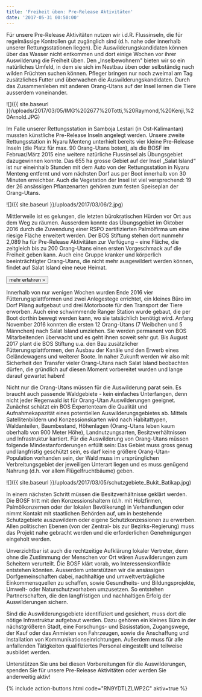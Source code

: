 ```yaml
---
title: 'Freiheit üben: Pre-Release Aktivitäten'
date: '2017-05-31 00:50:00'
---
```

Für unsere Pre-Release Aktivitäten nutzen wir i.d.R. Flussinseln, die für regelmässige Kontrollen gut zugänglich sind (d.h. nahe oder innerhalb unserer Rettungsstationen liegen). Die Auswilderungskandidaten können über das Wasser nicht entkommen und dort einige Wochen vor ihrer Auswilderung die Freiheit üben. Den „Inselbewohnern" bieten wir so ein natürliches Umfeld, in dem sie sich im Nestbau üben oder selbständig nach wilden Früchten suchen können. Pfleger bringen nur noch zweimal am Tag zusätzliches Futter und überwachen die Auswilderungskandidaten. Durch das Zusammenleben mit anderen Orang-Utans auf der Insel lernen die Tiere ausserdem voneinander.

![]({{ site.baseurl }}/uploads/2017/03/05/IMG%202677%20Totti,%20Raymond,%20Kenji,%20Arnold.JPG)

Im Falle unserer Rettungsstation in Samboja Lestari (in Ost-Kalimantan) mussten künstliche Pre-Release Inseln angelegt werden. Unsere zweite Rettungsstation in Nyaru Menteng unterhielt bereits vier kleine Pre-Release Inseln (die Platz für max. 90 Orang-Utans boten), als die BOSF im Februar/März 2015 eine weitere natürliche Flussinsel als Übungsgebiet dazugewinnen konnte. Das 655 ha grosse Gebiet auf der Insel „Salat Island“ ist nur eineinhalb Stunden mit dem Auto von der Rettungsstation in Nyaru Menteng entfernt und vom nächsten Dorf aus per Boot innerhalb von 30 Minuten erreichbar. Auch die Vegetation der Insel ist viel versprechend: 19 der 26 ansässigen Pflanzenarten gehören zum festen Speiseplan der Orang-Utans.

![]({{ site.baseurl }}/uploads/2017/03/06/2.jpg)

Mittlerweile ist es gelungen, die letzten bürokratischen Hürden vor Ort aus dem Weg zu räumen. Ausserdem konnte das Übungsgebiet im Oktober 2016 durch die Zuwendung einer RSPO zertifizierten Palmölfirma um eine riesige Fläche erweitert werden. Der BOS Stiftung stehen dort nunmehr 2,089 ha für Pre-Release Aktivitäten zur Verfügung – eine Fläche, die zeitgleich bis zu 200 Orang-Utans einen ersten Vorgeschmack auf die Freiheit geben kann. Auch eine Gruppe kranker und körperlich beeinträchtigter Orang-Utans, die nicht mehr ausgewildert werden können, findet auf Salat Island eine neue Heimat.

[<button class="bos-button large info float-right space-left" id="salat">mehr erfahren »</button>](salat-island.html)

Innerhalb von nur wenigen Wochen wurden Ende 2016 vier Fütterungsplattformen und zwei Anlegestege errichtet, ein kleines Büro im Dorf Pilang aufgebaut und drei Motorboote für den Transport der Tiere erworben. Auch eine schwimmende Ranger Station wurde gebaut, die per Boot dorthin bewegt werden kann, wo sie tatsächlich benötigt wird. Anfang November 2016 konnten die ersten 12 Orang-Utans (7 Weibchen und 5 Männchen) nach Salat Island umziehen. Sie werden permanent von BOS Mitarbeitenden überwacht und es geht ihnen soweit sehr gut. Bis August 2017 plant die BOS Stiftung u.a. den Bau zusätzlicher Fütterungsplattformen, den Ausbau der Kanäle und den Erwerb eines Geländewagens und weiterer Boote. In naher Zukunft werden wir also mit Sicherheit den Transfer vieler Orang-Utans nach Salat Island beobachten dürfen, die gründlich auf diesen Moment vorbereitet wurden und lange darauf gewartet haben!

Nicht nur die Orang-Utans müssen für die Auswilderung parat sein. Es braucht auch passende Waldgebiete - kein einfaches Unterfangen, denn nicht jeder Regenwald ist für Orang-Utan Auswilderungen geeignet. Zunächst schätzt ein BOS Expertenteam die Qualität und Aufnahmekapazität eines potentiellen Auswilderungsgebietes ab. Mittels Satellitenbildern und Konzessionskarten wird nach Habitattypen, Waldanteilen, Baumbestand, Höhenlagen (Orang-Utans leben kaum oberhalb von 900 Meter Höhe), Landnutzungsarten, Besitzverhältnissen und Infrastruktur kartiert. Für die Auswilderung von Orang-Utans müssen folgende Mindestanforderungen erfüllt sein: Das Gebiet muss gross genug und langfristig geschützt sein, es darf keine größere Orang-Utan-Population vorhanden sein, der Wald muss im ursprünglichen Verbreitungsgebiet der jeweiligen Unterart liegen und es muss genügend Nahrung (d.h. vor allem Flügelfruchtbäume) geben.

![]({{ site.baseurl }}/uploads/2017/03/05/schutzgebiete_Bukit_Batikap.jpg)

In einem nächsten Schritt müssen die Besitzverhältnisse geklärt werden. Die BOSF tritt mit den Konzessionshaltern (d.h. mit Holzfirmen, Palmölkonzernen oder der lokalen Bevölkerung) in Verhandlungen oder nimmt Kontakt mit staatlichen Behörden auf, um in bestehende Schutzgebiete auszuwildern oder eigene Schutzkonzessionen zu erwerben. Allen politischen Ebenen (von der Zentral- bis zur Bezirks-Regierung) muss das Projekt nahe gebracht werden und die erforderlichen Genehmigungen eingeholt werden.

Unverzichtbar ist auch die rechtzeitige Aufklärung lokaler Vertreter, denn ohne die Zustimmung der Menschen vor Ort wären Auswilderungen zum Scheitern verurteilt. Die BOSF klärt vorab, wo Interessenskonflikte entstehen könnten. Ausserdem unterstützen wir die ansässigen Dorfgemeinschaften dabei, nachhaltige und umweltverträgliche Einkommensquellen zu schaffen, sowie Gesundheits- und Bildungsprojekte, Umwelt- oder Naturschutzvorhaben umzusetzen. So entstehen Partnerschaften, die den langfristigen und nachhaltigen Erfolg der Auswilderungen sichern.

Sind die Auswilderungsgebiete identifiziert und gesichert, muss dort die nötige Infrastruktur aufgebaut werden. Dazu gehören ein kleines Büro in der nächstgrößeren Stadt, eine Forschungs- und Basisstation, Zugangswege, der Kauf oder das Anmieten von Fahrzeugen, sowie die Anschaffung und Installation von Kommunikationseinrichtungen. Außerdem muss für alle anfallenden Tätigkeiten qualifiziertes Personal eingestellt und teilweise ausbildet werden.  

Unterstützen Sie uns bei diesen Vorbereitungen für die Auswilderungen, spenden Sie für unsere Pre-Release Aktivitäten oder werden Sie anderweitig aktiv!

{% include action-buttons.html code="RN9YDTLZLWP2C" aktiv=true %}